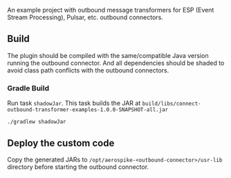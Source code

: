 An example project with outbound message transformers for ESP (Event Stream
Processing), Pulsar, etc. outbound connectors.

## Build

The plugin should be compiled with the same/compatible Java version running the
outbound connector. And all dependencies should be shaded to avoid class path
conflicts with the outbound connectors.

### Gradle Build

Run task `shadowJar`. This task builds the JAR at
`build/libs/connect-outbound-transformer-examples-1.0.0-SNAPSHOT-all.jar`

```shell
./gradlew shadowJar
```

## Deploy the custom code

Copy the generated JARs to `/opt/aerospike-<outbound-connector>/usr-lib`
directory before starting the outbound connector.
